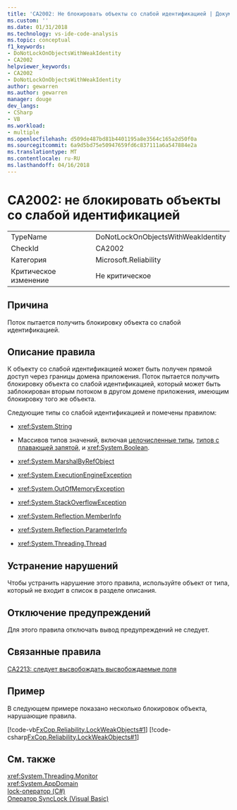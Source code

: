 ```yaml
---
title: 'CA2002: Не блокировать объекты со слабой идентификацией | Документы Microsoft'
ms.custom: ''
ms.date: 01/31/2018
ms.technology: vs-ide-code-analysis
ms.topic: conceptual
f1_keywords:
- DoNotLockOnObjectsWithWeakIdentity
- CA2002
helpviewer_keywords:
- CA2002
- DoNotLockOnObjectsWithWeakIdentity
author: gewarren
ms.author: gewarren
manager: douge
dev_langs:
- CSharp
- VB
ms.workload:
- multiple
ms.openlocfilehash: d509de487bd81b4401195a8e3564c165a2d50f0a
ms.sourcegitcommit: 6a9d5bd75e50947659fd6c837111a6a547884e2a
ms.translationtype: MT
ms.contentlocale: ru-RU
ms.lasthandoff: 04/16/2018
---
```

# <a name="ca2002-do-not-lock-on-objects-with-weak-identity"></a>CA2002: не блокировать объекты со слабой идентификацией

|||
|-|-|
|TypeName|DoNotLockOnObjectsWithWeakIdentity|
|CheckId|CA2002|
|Категория|Microsoft.Reliability|
|Критическое изменение|Не критическое|

## <a name="cause"></a>Причина

Поток пытается получить блокировку объекта со слабой идентификацией.

## <a name="rule-description"></a>Описание правила

К объекту со слабой идентификацией может быть получен прямой доступ через границы домена приложения. Поток пытается получить блокировку объекта со слабой идентификацией, который может быть заблокирован вторым потоком в другом домене приложения, имеющим блокировку того же объекта.

Следующие типы со слабой идентификацией и помечены правилом:

- <xref:System.String>

- Массивов типов значений, включая [целочисленные типы](/dotnet/csharp/language-reference/keywords/integral-types-table), [типов с плавающей запятой](/dotnet/csharp/language-reference/keywords/floating-point-types-table), и <xref:System.Boolean>.

- <xref:System.MarshalByRefObject>

- <xref:System.ExecutionEngineException>

- <xref:System.OutOfMemoryException>

- <xref:System.StackOverflowException>

- <xref:System.Reflection.MemberInfo>

- <xref:System.Reflection.ParameterInfo>

- <xref:System.Threading.Thread>

## <a name="how-to-fix-violations"></a>Устранение нарушений

Чтобы устранить нарушение этого правила, используйте объект от типа, который не входит в список в разделе описания.

## <a name="when-to-suppress-warnings"></a>Отключение предупреждений

Для этого правила отключать вывод предупреждений не следует.

## <a name="related-rules"></a>Связанные правила

[CA2213: следует высвобождать высвобождаемые поля](../code-quality/ca2213-disposable-fields-should-be-disposed.md)

## <a name="example"></a>Пример

В следующем примере показано несколько блокировок объекта, нарушающие правила.

[!code-vb[FxCop.Reliability.LockWeakObjects#1](../code-quality/codesnippet/VisualBasic/ca2002-do-not-lock-on-objects-with-weak-identity_1.vb)]
[!code-csharp[FxCop.Reliability.LockWeakObjects#1](../code-quality/codesnippet/CSharp/ca2002-do-not-lock-on-objects-with-weak-identity_1.cs)]

## <a name="see-also"></a>См. также

<xref:System.Threading.Monitor>  
<xref:System.AppDomain>  
[lock-оператор (C#)](/dotnet/csharp/language-reference/keywords/lock-statement)  
[Оператор SyncLock (Visual Basic)](/dotnet/visual-basic/language-reference/statements/synclock-statement)